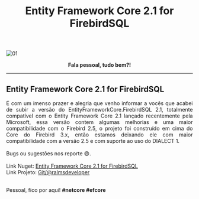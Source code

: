 ﻿---
title: "Entity Framework Core 2.1 for FirebirdSQL"
comments: true
excerpt_separator: "Ler mais"
categories:
  - Dica
toc_label: "Começando"
---

![01]({{site.url}}{{site.baseurl}}/assets/images/eflogo.jpeg)

<center><strong>Fala pessoal, tudo bem?!</strong></center>
<hr>

## Entity Framework Core 2.1 for FirebirdSQL 

<div style="text-align: justify;">
É com um imenso prazer e alegria que venho informar a vocês que acabei de subir a versão do EntityFrameworkCore.FirebirdSQL 2.1, totalmente compatível com o Entity Framework Core 2.1 lançado recentemente pela Microsoft, essa versão contem algumas melhorias e uma maior compatibilidade com o Firebird 2.5, o projeto foi construído em cima do Core do Firebird 3.x, então estamos deixando ele com maior compatibilidade com a versão 2.5 e com suporte ao uso do DIALECT 1.
<br /><br />
Bugs ou sugestões nos reporte 😄.
</div>
<br>
Link Nuget: <a href="https://www.nuget.org/packages/EntityFrameworkCore.FirebirdSQL/2.1.0" alt="">Entity Framework Core 2.1 for FirebirdSQL</a>
<br>
Link Projeto: <a href="https://github.com/ralmsdeveloper/EntityFrameworkCore.FirebirdSQL" alt="">Git/@ralmsdeveloper</a>
<br>
<br>

Pessoal, fico por aqui! <strong>#netcore #efcore</strong>
